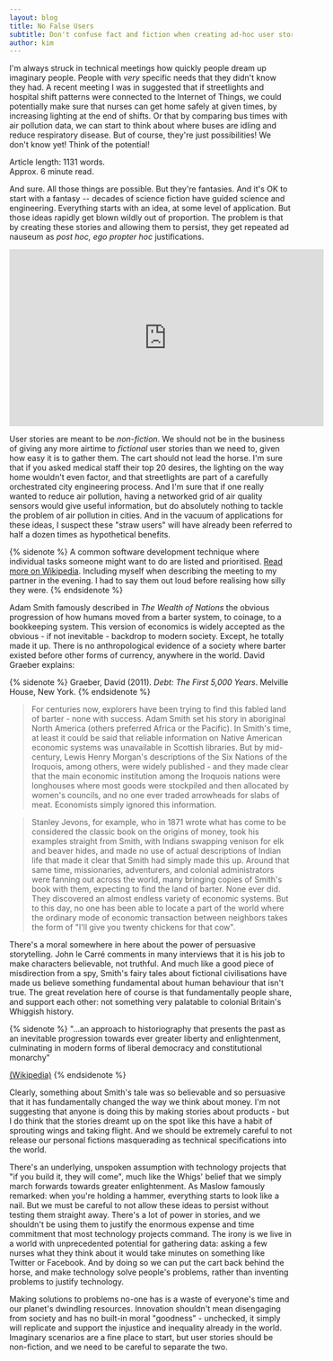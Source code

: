 ```yaml
---
layout: blog
title: No False Users
subtitle: Don't confuse fact and fiction when creating ad-hoc user stories
author: kim
---
```


I'm always struck in technical meetings how quickly people dream up imaginary people. People with _very_ specific needs that they didn't know they had. A recent meeting I was in suggested that if streetlights and hospital shift patterns were connected to the Internet of Things, we could potentially make sure that nurses can get home safely at given times, by increasing lighting at the end of shifts. Or that by comparing bus times with air pollution data, we can start to think about where buses are idling and reduce respiratory disease. But of course, they're just possibilities! We don't know yet! Think of the potential!

Article length: 1131 words.<br> Approx. 6 minute read.

And sure. All those things are possible. But they're fantasies. And it's OK to start with a fantasy -- decades of science fiction have guided science and engineering. Everything starts with an idea, at some level of application. But those ideas rapidly get blown wildly out of proportion. The problem is that by creating these stories and allowing them to persist, they get repeated ad nauseum as _post hoc, ego propter hoc_ justifications.

<iframe width="560" height="315" src="https://www.youtube.com/embed/HL_vHDjG5Wk" frameborder="0" allowfullscreen></iframe>

User stories are meant to be _non-fiction_. We should not be in the business of giving any more airtime to _fictional_ user stories than we need to, given how easy it is to gather them. The cart should not lead the horse. I'm sure that if you asked medical staff their top 20 desires, the lighting on the way home wouldn't even factor, and that streetlights are part of a carefully orchestrated city engineering process. And I'm sure that if one really wanted to reduce air pollution, having a networked grid of air quality sensors would give useful information, but do absolutely nothing to tackle the problem of air pollution in cities. And in the vacuum of applications for these ideas, I suspect these "straw users" will have already been referred to half a dozen times as hypothetical benefits.

{% sidenote %}
  A common software development technique where individual tasks someone might want to do are listed and prioritised. [Read more on Wikipedia](https://en.wikipedia.org/wiki/User_story).
  Including myself when describing the meeting to my partner in the evening. I had to say them out loud before realising how silly they were.
{% endsidenote %}

Adam Smith famously described in _The Wealth of Nations_ the obvious progression of how humans moved from a barter system, to coinage, to a bookkeeping system. This version of economics is widely accepted as the obvious - if not inevitable - backdrop to modern society. Except, he totally made it up. There is no anthropological evidence of a society where barter existed before other forms of currency, anywhere in the world. David Graeber explains:

{% sidenote %}
  Graeber, David (2011). _Debt: The First 5,000 Years_. Melville House, New York.
{% endsidenote %}

> For centuries now, explorers have been trying to find this fabled land of barter - none with success. Adam Smith set his story in aboriginal North America (others preferred Africa or the Pacific). In Smith's time, at least it could be said that reliable information on Native American economic systems was unavailable in Scottish libraries. But by mid-century, Lewis Henry Morgan's descriptions of the Six Nations of the Iroquois, among others, were widely published - and they made clear that the main economic institution among the Iroquois nations were longhouses where most goods were stockpiled and then allocated by women's councils, and no one ever traded arrowheads for slabs of meat. Economists simply ignored this information.

> Stanley Jevons, for example, who in 1871 wrote what has come to be considered the classic book on the origins of money, took his examples straight from Smith, with Indians swapping venison for elk and beaver hides, and made no use of actual descriptions of Indian life that made it clear that Smith had simply made this up. Around that same time, missionaries, adventurers, and colonial administrators were fanning out across the world, many bringing copies of Smith's book with them, expecting to find the land of barter. None ever did. They discovered an almost endless variety of economic systems. But to this day, no one has been able to locate a part of the world where the ordinary mode of economic transaction between neighbors takes the form of "I'll give you twenty chickens for that cow".

There's a moral somewhere in here about the power of persuasive storytelling. John le Carré comments in many interviews that it is his job to make characters believable, not truthful. And much like a good piece of misdirection from a spy, Smith's fairy tales about fictional civilisations have made us believe something fundamental about human behaviour that isn't true. The great revelation here of course is that fundamentally people share, and support each other: not something very palatable to colonial Britain's Whiggish history.

{% sidenote %}
  "&hellip;an approach to historiography that presents the past as an inevitable progression towards ever greater liberty and enlightenment, culminating in modern forms of liberal democracy and constitutional monarchy"

  [(Wikipedia)](https://en.wikipedia.org/wiki/Whig_history)
{% endsidenote %}

Clearly, something about Smith's tale was so believable and so persuasive that it has fundamentally changed the way we think about money. I'm not suggesting that anyone is doing this by making stories about products - but I do think that the stories dreamt up on the spot like this have a habit of sprouting wings and taking flight. And we should be extremely careful to not release our personal fictions masquerading as technical specifications into the world.

There's an underlying, unspoken assumption with technology projects that "if you build it, they will come", much like the Whigs' belief that we simply march forwards towards greater enlightenment. As Maslow famously remarked: when you're holding a hammer, everything starts to look like a nail. But we must be careful to not allow these ideas to persist without testing them straight away. There's a lot of power in stories, and we shouldn't be using them to justify the enormous expense and time commitment that most technology projects command. The irony is we live in a world with unprecedented potential for gathering data: asking a few nurses what they think about it would take minutes on something like Twitter or Facebook. And by doing so we can put the cart back behind the horse, and make technology solve people's problems, rather than inventing problems to justify technology.

Making solutions to problems no-one has is a waste of everyone's time and our planet's dwindling resources. Innovation shouldn't mean disengaging from society and has no built-in moral "goodness" - unchecked, it simply will replicate and support the injustice and inequality already in the world. Imaginary scenarios are a fine place to start, but user stories should be non-fiction, and we need to be careful to separate the two.
